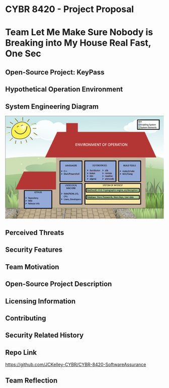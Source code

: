 # CYBR 8420 - Project Proposal

# Team Let Me Make Sure Nobody is Breaking into My House Real Fast, One Sec

## Open-Source Project: KeyPass 

## Hypothetical Operation Environment

## System Engineering Diagram
<img src="system_engineering_diagram.png">

## Perceived Threats

## Security Features

## Team Motivation

## Open-Source Project Description

## Licensing Information

## Contributing

## Security Related History

## Repo Link
https://github.com/JCKelley-CYBR/CYBR-8420-SoftwareAssurance

## Team Reflection

